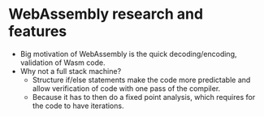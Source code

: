 # WebAssembly research and features

- Big motivation of WebAssembly is the quick decoding/encoding, validation of
  Wasm code. 
- Why not a full stack machine?
	- Structure if/else statements make the code more predictable and allow
	  verification of code with one pass of the compiler.
	- Because it has to then do a fixed point analysis, which requires for the
	  code to have iterations.
